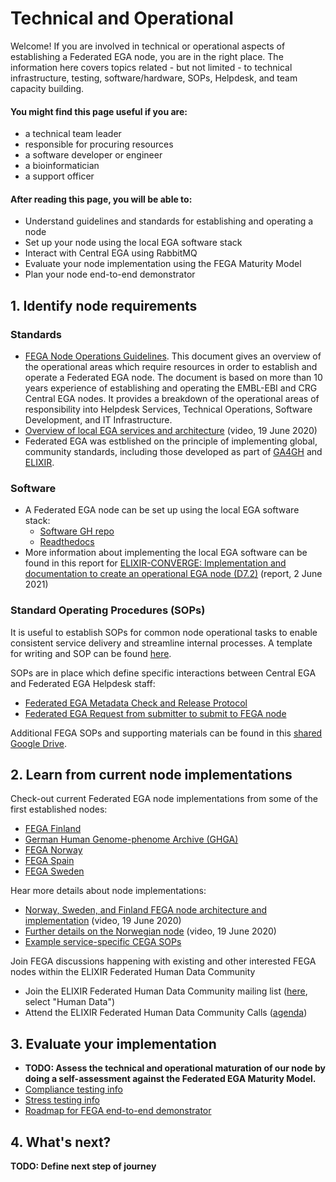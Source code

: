 # Technical and Operational

Welcome! If you are involved in technical or operational aspects of establishing a Federated EGA node, you are in the right place. The information here covers topics related - but not limited - to technical infrastructure, testing, software/hardware, SOPs, Helpdesk, and team capacity building.

#### You might find this page useful if you are:
- a technical team leader
- responsible for procuring resources 
- a software developer or engineer
- a bioinformatician
- a support officer

#### After reading this page, you will be able to:
- Understand guidelines and standards for establishing and operating a node
- Set up your node using the local EGA software stack
- Interact with Central EGA using RabbitMQ
- Evaluate your node implementation using the FEGA Maturity Model
- Plan your node end-to-end demonstrator

## 1. Identify node requirements

### Standards

- [FEGA Node Operations Guidelines](https://ega-archive.org/files/EGA-Node-Operations-v2.pdf). This document gives an overview of the operational areas which require resources in order to establish and operate a Federated EGA node. The document is based on more than 10 years experience of establishing and operating the EMBL-EBI and CRG Central EGA nodes. It provides a breakdown of the operational areas of responsibility into Helpdesk Services, Technical Operations, Software Development, and IT Infrastructure.
- [Overview of local EGA services and architecture](https://www.youtube.com/watch?v=k9R8W3V3ugU) (video, 19 June 2020)
- Federated EGA was estblished on the principle of implementing global, community standards, including those developed as part of [GA4GH](https://www.ga4gh.org/) and [ELIXIR](https://elixir-europe.org/).

### Software

- A Federated EGA node can be set up using the local EGA software stack:
  - [Software GH repo](https://github.com/EGA-archive/LocalEGA)
  - [Readthedocs](https://localega.readthedocs.io/)
- More information about implementing the local EGA software can be found in this report for [ELIXIR-CONVERGE: Implementation and documentation to create an operational EGA node (D7.2)](https://zenodo.org/record/4893191) (report, 2 June 2021)

### Standard Operating Procedures (SOPs)

It is useful to establish SOPs for common node operational tasks to enable consistent service delivery and streamline internal processes. A template for writing and SOP can be found [here](https://docs.google.com/document/d/1BWPL9I9PlWiea6k-vcDDwaMu3rM5FSdV_0n8u7hAQpg/edit?usp=sharing).

SOPs are in place which define specific interactions between Central EGA and Federated EGA Helpdesk staff:
- [Federated EGA Metadata Check and Release Protocol](https://docs.google.com/document/d/1v7l_ODdh-yxyhWl8Y8R3IZC2hEy5x8KgjBQmFyEyGgw/edit?usp=sharing)
- [Federated EGA Request from submitter to submit to FEGA node](https://docs.google.com/document/d/1c5YfLqGjCmRlG0NF9lsuU6IWUrCq4u8Ug3Ye5xMrxtI/edit?usp=sharing)

Additional FEGA SOPs and supporting materials can be found in this [shared Google Drive](https://drive.google.com/drive/folders/14yFvXOxRyGl-ENogIB5TdogIUdL-gmfk?usp=sharing).

## 2. Learn from current node implementations

Check-out current Federated EGA node implementations from some of the first established nodes:
- [FEGA Finland](https://research.csc.fi/-/fega)
- [German Human Genome-phenome Archive (GHGA)](https://www.ghga.de/)
- [FEGA Norway](https://ega.elixir.no/)
- [FEGA Spain](https://fega-test.bsc.es/docs/)
- [FEGA Sweden](https://nbis.se/infrastructure/sensitive-data-archive.html)

Hear more details about node implementations:
- [Norway, Sweden, and Finland FEGA node architecture and implementation](https://www.youtube.com/watch?v=eEoKmMKGCc4) (video, 19 June 2020)
- [Further details on the Norwegian node](https://www.youtube.com/watch?v=DSd_UJyqoGU) (video, 19 June 2020)
- [Example service-specific CEGA SOPs](TBD)


Join FEGA discussions happening with existing and other interested FEGA nodes within the ELIXIR Federated Human Data Community
- Join the ELIXIR Federated Human Data Community mailing list ([here](https://elixir-europe.org/intranet/join-groups), select "Human Data")
- Attend the ELIXIR Federated Human Data Community Calls ([agenda](https://docs.google.com/document/d/10OwVvHbJ7i1gI1Iw4zmVsOs8kDrG077Y52juehiFcmU/edit))

## 3. Evaluate your implementation

- **TODO: Assess the technical and operational maturation of our node by doing a self-assessment against the Federated EGA Maturity Model.**
- [Compliance testing info](TBD)
- [Stress testing info](TBD)
- [Roadmap for FEGA end-to-end demonstrator](https://docs.google.com/document/d/1m7WDC112e73Kw79baZcsRsQOkAAGKtp_AiqJRhrgtUk/edit?usp=sharing)

## 4. What's next?

**TODO: Define next step of journey**